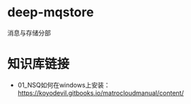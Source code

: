 # deep-mqstore
消息与存储分部

# 知识库链接
- 01_NSQ如何在windows上安装：https://koyodevil.gitbooks.io/matrocloudmanual/content/
